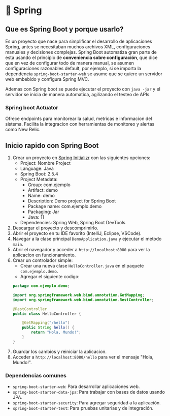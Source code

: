 # 🚀 Spring 

## Que es Spring Boot y porque usarlo?

Es un proyecto que nace para simplificar el desarrollo de aplicaciones Spring, antes se necesitaban muchos archivos XML, configuraciones manuales y decisiones complejas. Spring Boot automatiza gran parte de esta usando el principio de **conveniencia sobre configuración**, que dice que en vez de configurar todo de manera manual, se asumen configuraciones razonables default, por ejemplo, si se importa la dependencia `spring-boot-starter-web` se asume que se quiere un servidor web embebido y configura Spring MVC.

Ademas con Spring boot se puede ejecutar el proyecto con `java -jar` y el servidor se inicia de manera automatica, agilizando el testeo de APIs. 

### Spring boot Actuator

Ofrece endpoints para monitorear la salud, metricas e informacion del sistema. Facilita la integracion con herramientas de monitoreo y alertas como New Relic. 

## Inicio rapido con Spring Boot

1. Crear un proyecto en [Spring Initializr](https://start.spring.io/) con las siguientes opciones:
   - Project: Nombre Project
   - Language: Java
   - Spring Boot: 2.5.4
   - Project Metadata:
     - Group: com.ejemplo
     - Artifact: demo
     - Name: demo
     - Description: Demo project for Spring Boot
     - Package name: com.ejemplo.demo
     - Packaging: Jar
     - Java: 11
   - Dependencies: Spring Web, Spring Boot DevTools
2. Descargar el proyecto y descomprimirlo.
3. Abrir el proyecto en tu IDE favorito (IntelliJ, Eclipse, VSCode).
4. Navegar a la clase principal `DemoApplication.java` y ejecutar el metodo `main`.
5. Abrir el navegador y acceder a `http://localhost:8080` para ver la aplicacion en funcionamiento.
6. Crear un controlador simple:
   - Crear una nueva clase `HelloController.java` en el paquete `com.ejemplo.demo`.
   - Agregar el siguiente codigo:
   ```java
   package com.ejemplo.demo;

   import org.springframework.web.bind.annotation.GetMapping;
   import org.springframework.web.bind.annotation.RestController;

   @RestController
   public class HelloController {

       @GetMapping("/hello")
       public String hello() {
           return "Hola, Mundo!";
       }
   }
   ```
7. Guardar los cambios y reiniciar la aplicacion.
8. Acceder a `http://localhost:8080/hello` para ver el mensaje "Hola, Mundo!".

### Dependencias comunes

- `spring-boot-starter-web`: Para desarrollar aplicaciones web.
- `spring-boot-starter-data-jpa`: Para trabajar con bases de datos usando JPA.
- `spring-boot-starter-security`: Para agregar seguridad a la aplicación.
- `spring-boot-starter-test`: Para pruebas unitarias y de integración.
